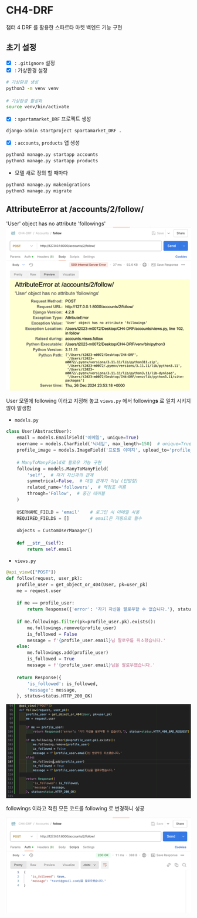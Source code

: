 # CH4-DRF
챕터 4 DRF 를 활용한 스파르타 마켓 백엔드 기능 구현

## 초기 설정
- [x] : `.gitignore` 설정
- [X] : 가상환경 설정
```bash
# 가상환경 생성
python3 -m venv venv

# 가상환경 활성화
source venv/bin/activate
```
- [X] : `spartamarket_DRF` 프로젝트 생성
```bash
django-admin startproject spartamarket_DRF .
```
- [X] : `accounts`, `products` 앱 생성
```bash
python3 manage.py startapp accounts
python3 manage.py startapp products
```

- 모델 새로 정의 할 때마다
```bash
python3 manage.py makemigrations
python3 manage.py migrate
```

## AttributeError at /accounts/2/follow/
'User' object has no attribute 'followings'
![](/image/Attribute_error_follow.png)

User 모델에 following 이라고 지정해 놓고 `views.py` 에서 following**s** 로 일치 시키지 않아 발생함

* `models.py`
```py
class User(AbstractUser):
    email = models.EmailField('이메일', unique=True)
    username = models.CharField('닉네임', max_length=150)  # unique=True 제거
    profile_image = models.ImageField('프로필 이미지', upload_to='profile_images/', blank=True, null=True)
    
    # ManyToManyField로 팔로우 기능 구현
    following = models.ManyToManyField(
        'self',  # 자기 자신과의 관계
        symmetrical=False,  # 대칭 관계가 아님 (단방향)
        related_name='followers',  # 역참조 이름
        through='Follow',  # 중간 테이블
    )
    
    USERNAME_FIELD = 'email'    # 로그인 시 이메일 사용
    REQUIRED_FIELDS = []        # email은 자동으로 필수

    objects = CustomUserManager()
    
    def __str__(self):
        return self.email
```

* `views.py`
```py
@api_view(["POST"])
def follow(request, user_pk):
    profile_user = get_object_or_404(User, pk=user_pk)
    me = request.user

    if me == profile_user:
        return Response({'error': '자기 자신을 팔로우할 수 없습니다.'}, status=status.HTTP_400_BAD_REQUEST)
    
    if me.followings.filter(pk=profile_user.pk).exists():
        me.followings.remove(profile_user)
        is_followed = False
        message = f'{profile_user.email}님 팔로우를 취소했습니다.'
    else:
        me.followings.add(profile_user)
        is_followed = True
        message = f'{profile_user.email}님을 팔로우했습니다.'

    return Response({
        'is_followed': is_followed,
        'message': message,
    }, status=status.HTTP_200_OK)
```

![](/image/followers_to_following.png)

followings 이라고 적힌 모든 코드를 following 로 변경하니 성공

![](/image/following_success.png)